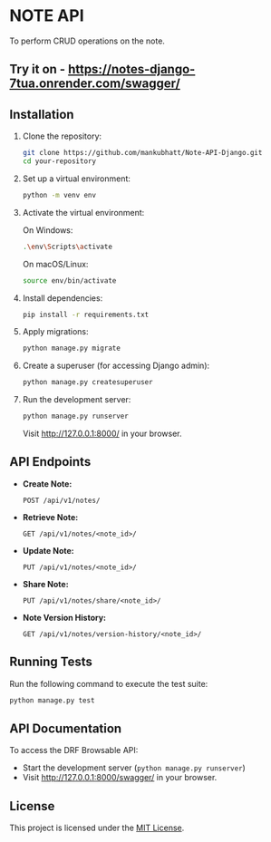 # NOTE API

To perform CRUD operations on the note.

## Try it on - https://notes-django-7tua.onrender.com/swagger/

## Installation

1. Clone the repository:

   ```bash
   git clone https://github.com/mankubhatt/Note-API-Django.git
   cd your-repository
   ```

2. Set up a virtual environment:

   ```bash
   python -m venv env
   ```

3. Activate the virtual environment:

   On Windows:

   ```bash
   .\env\Scripts\activate
   ```

   On macOS/Linux:

   ```bash
   source env/bin/activate
   ```

4. Install dependencies:

   ```bash
   pip install -r requirements.txt
   ```

5. Apply migrations:

   ```bash
   python manage.py migrate
   ```

6. Create a superuser (for accessing Django admin):

   ```bash
   python manage.py createsuperuser
   ```

7. Run the development server:

   ```bash
   python manage.py runserver
   ```

   Visit http://127.0.0.1:8000/ in your browser.

## API Endpoints

- **Create Note:**

  ```
  POST /api/v1/notes/
  ```

- **Retrieve Note:**

  ```
  GET /api/v1/notes/<note_id>/
  ```

- **Update Note:**

  ```
  PUT /api/v1/notes/<note_id>/
  ```

- **Share Note:**

  ```
  PUT /api/v1/notes/share/<note_id>/
  ```

- **Note Version History:**

  ```
  GET /api/v1/notes/version-history/<note_id>/
  ```

## Running Tests

Run the following command to execute the test suite:

```bash
python manage.py test
```

## API Documentation

To access the DRF Browsable API:

- Start the development server (`python manage.py runserver`)
- Visit http://127.0.0.1:8000/swagger/ in your browser.

## License

This project is licensed under the [MIT License](LICENSE).
